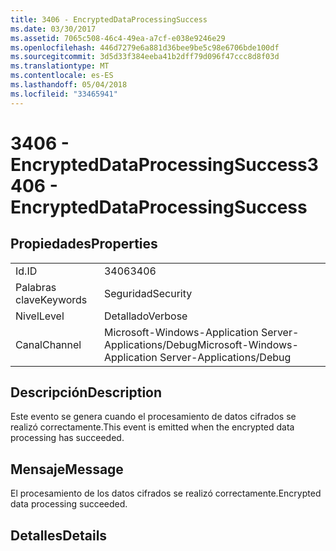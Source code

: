 ```yaml
---
title: 3406 - EncryptedDataProcessingSuccess
ms.date: 03/30/2017
ms.assetid: 7065c508-46c4-49ea-a7cf-e038e9246e29
ms.openlocfilehash: 446d7279e6a881d36bee9be5c98e6706bde100df
ms.sourcegitcommit: 3d5d33f384eeba41b2dff79d096f47ccc8d8f03d
ms.translationtype: MT
ms.contentlocale: es-ES
ms.lasthandoff: 05/04/2018
ms.locfileid: "33465941"
---
```

# <a name="3406---encrypteddataprocessingsuccess"></a><span data-ttu-id="18e60-102">3406 - EncryptedDataProcessingSuccess</span><span class="sxs-lookup"><span data-stu-id="18e60-102">3406 - EncryptedDataProcessingSuccess</span></span>
## <a name="properties"></a><span data-ttu-id="18e60-103">Propiedades</span><span class="sxs-lookup"><span data-stu-id="18e60-103">Properties</span></span>  
  
|||  
|-|-|  
|<span data-ttu-id="18e60-104">Id.</span><span class="sxs-lookup"><span data-stu-id="18e60-104">ID</span></span>|<span data-ttu-id="18e60-105">3406</span><span class="sxs-lookup"><span data-stu-id="18e60-105">3406</span></span>|  
|<span data-ttu-id="18e60-106">Palabras clave</span><span class="sxs-lookup"><span data-stu-id="18e60-106">Keywords</span></span>|<span data-ttu-id="18e60-107">Seguridad</span><span class="sxs-lookup"><span data-stu-id="18e60-107">Security</span></span>|  
|<span data-ttu-id="18e60-108">Nivel</span><span class="sxs-lookup"><span data-stu-id="18e60-108">Level</span></span>|<span data-ttu-id="18e60-109">Detallado</span><span class="sxs-lookup"><span data-stu-id="18e60-109">Verbose</span></span>|  
|<span data-ttu-id="18e60-110">Canal</span><span class="sxs-lookup"><span data-stu-id="18e60-110">Channel</span></span>|<span data-ttu-id="18e60-111">Microsoft-Windows-Application Server-Applications/Debug</span><span class="sxs-lookup"><span data-stu-id="18e60-111">Microsoft-Windows-Application Server-Applications/Debug</span></span>|  
  
## <a name="description"></a><span data-ttu-id="18e60-112">Descripción</span><span class="sxs-lookup"><span data-stu-id="18e60-112">Description</span></span>  
 <span data-ttu-id="18e60-113">Este evento se genera cuando el procesamiento de datos cifrados se realizó correctamente.</span><span class="sxs-lookup"><span data-stu-id="18e60-113">This event is emitted when the encrypted data processing has succeeded.</span></span>  
  
## <a name="message"></a><span data-ttu-id="18e60-114">Mensaje</span><span class="sxs-lookup"><span data-stu-id="18e60-114">Message</span></span>  
 <span data-ttu-id="18e60-115">El procesamiento de los datos cifrados se realizó correctamente.</span><span class="sxs-lookup"><span data-stu-id="18e60-115">Encrypted data processing succeeded.</span></span>  
  
## <a name="details"></a><span data-ttu-id="18e60-116">Detalles</span><span class="sxs-lookup"><span data-stu-id="18e60-116">Details</span></span>
